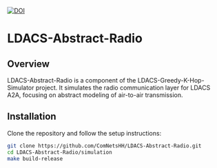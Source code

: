 [![DOI](https://zenodo.org/badge/DOI/10.5281/zenodo.10995663.svg)](https://doi.org/10.5281/zenodo.10995663)

# LDACS-Abstract-Radio

## Overview
LDACS-Abstract-Radio is a component of the LDACS-Greedy-K-Hop-Simulator project. It simulates the radio communication layer for LDACS A2A, focusing on abstract modeling of air-to-air transmission.

## Installation
Clone the repository and follow the setup instructions:
```bash
git clone https://github.com/ComNetsHH/LDACS-Abstract-Radio.git
cd LDACS-Abstract-Radio/simulation
make build-release
```
